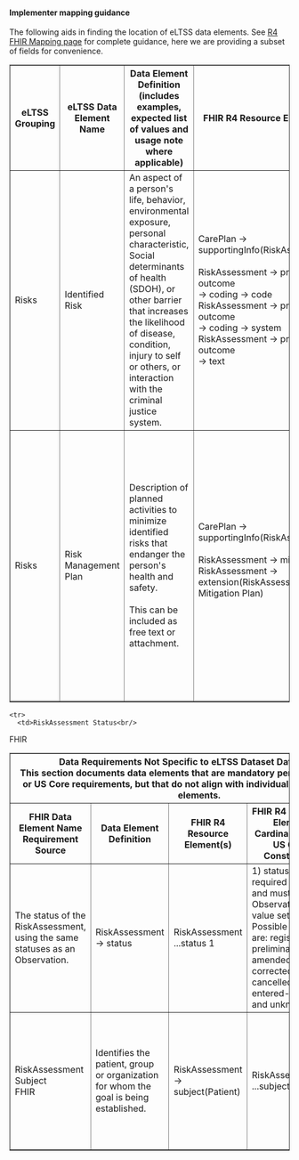 #### Implementer mapping guidance
The following aids in finding the location of eLTSS data elements. See [R4 FHIR Mapping page](eLTSS_to_FHIR_R4_element.html) for complete guidance, here we are providing a subset of fields for convenience. 

<table border="1">
    <tr>
      <th>eLTSS Grouping</th>
      <th>eLTSS Data Element Name</th>
      <th>Data Element Definition (includes examples, expected list of values and usage note where applicable)</th>
      <th>FHIR R4 Resource Element(s)</th>
      <th>FHIR R4 Resource Element Cardinality (with US Core Constraints)</th>
      <th>Additional Mapping Details</th>
	  <th class="stu-note">Important change</th>
    </tr>
    <tr>
      <td>Risks</td>
      <td>Identified Risk</td>
      <td>An aspect of a person's life, behavior, environmental exposure, personal characteristic, Social determinants of health (SDOH), or other barrier that increases the likelihood of  disease, condition, injury to self or others, or interaction with the criminal justice system.</td>
      <td>CarePlan &#8594; supportingInfo(RiskAssessment)<br/>
<br/>
RiskAssessment &#8594; prediction &#8594; outcome<br/>
         &#8594; coding &#8594; code<br/>
RiskAssessment &#8594; prediction &#8594; outcome<br/>
         &#8594; coding &#8594; system<br/>
RiskAssessment &#8594; prediction &#8594; outcome<br/>
         &#8594; text</td>
      <td>CarePlan<br/>
...supportingInfo(RiskAssessment) 0..*<br/>
......prediction 0..*<br/>
.........outcome 0..1<br/>
............coding 0..*<br/>
...............code 0..1<br/>
...............system 0..1<br/>
............text 0..1</td>
      <td>1) Will use CarePlan &#8594; supportingInfo to reference the RiskAssessment containing the Identified Risk.<br/>
2) outcome is a Codeable Concept that includes a text element that can be used for the identified risk itself if no appropriate coding is available. (outcome was mandatory prior to R4 version 3.3.0.)<br/>
3) prediction describes the expected outcome for the subject, and is the "prediction" of the risk.</td>
    </tr>
    <tr>
      <td>Risks</td>
      <td>Risk Management Plan</td>
      <td>Description of planned activities to minimize identified risks that endanger the person's health and safety.<br/>
<br/>
This can be included as free text or attachment.</td>
      <td>CarePlan &#8594; supportingInfo(RiskAssessment)<br/>
<br/>
RiskAssessment &#8594; mitigation<br/>
RiskAssessment &#8594; extension(RiskAssessment Mitigation Plan)<br/>
<br/></td>
      <td>CarePlan<br/>
...supportingInfo(RiskAssessment) 0..*<br/>
......mitigation 0..1<br/>
...RiskAssessment <br/>
...extension(RiskAssessment MitigationPlan)</td>
      <td>1) Will use CarePlan &#8594; supportingInfo to reference the RiskAssessment containing the Risk Management Plan.<br/>
2) mitigation is a string and would contain the free text Risk Management Plan.<br/>
3) The new RiskAssessment -&gt; extension -&gt; RiskAssessment Mitigation Plan which is a DocumentReference resource would be used if the Risk Management Plan is being provided as an attachment rather than as text.</td>
    </tr>
	
	

  </table>
  <table border="1">
    <tr>
      <th colspan="5">Data Requirements Not Specific to eLTSS Dataset Data Elements<br/>
This section documents data elements that are mandatory per FHIR XML schemas or US Core requirements, but that do not align with individual eLTSS Dataset data elements.</th>
    </tr>
    <tr>
      <th>FHIR Data Element Name<br/>
Requirement Source</th>
      <th>Data Element Definition</th>
      <th>FHIR R4 Resource Element(s)</th>
      <th>FHIR R4 Resource Element Cardinality (with US Core Constraints)</th>
      <th>Additional Mapping Details</th>
    </tr>

    <tr>
      <td>RiskAssessment Status<br/>
FHIR</td>
      <td>The status of the RiskAssessment, using the same statuses as an Observation.</td>
      <td>RiskAssessment &#8594; status</td>
      <td>RiskAssessment<br/>
...status 1</td>
      <td>1) status is required by FHIR, and must use the ObservationStatus value set. Possible values are: registered, preliminary, final, amended, corrected, cancelled, entered-in-error and unknown.</td>
    </tr>
    <tr>
      <td>RiskAssessment Subject<br/>
FHIR</td>
      <td>Identifies the patient, group or organization for whom the goal is being established.</td>
      <td>RiskAssessment &#8594; subject(Patient)</td>
      <td>RiskAssessment<br/>
...subject 1</td>
      <td>1) subject is required by FHIR, and is a reference to a Patient. (Optional prior to R4 version 3.4.0.)</td>
    </tr>

  </table>

